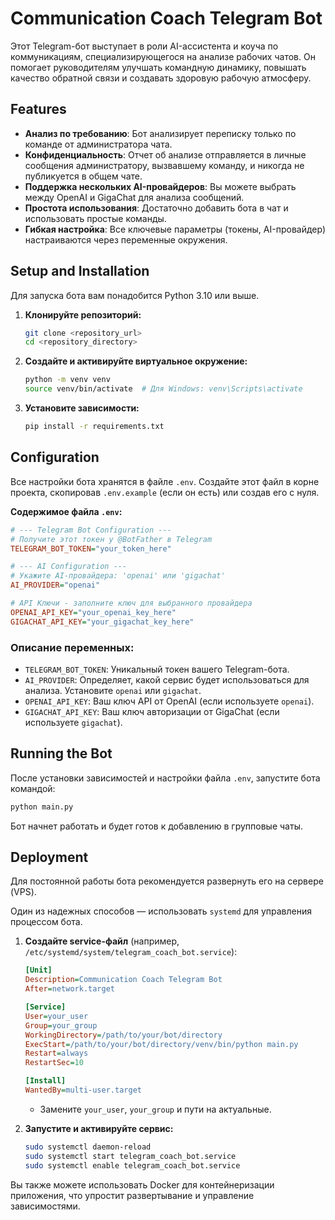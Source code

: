 # Communication Coach Telegram Bot

Этот Telegram-бот выступает в роли AI-ассистента и коуча по коммуникациям, специализирующегося на анализе рабочих чатов. Он помогает руководителям улучшать командную динамику, повышать качество обратной связи и создавать здоровую рабочую атмосферу.

## Features

- **Анализ по требованию**: Бот анализирует переписку только по команде от администратора чата.
- **Конфиденциальность**: Отчет об анализе отправляется в личные сообщения администратору, вызвавшему команду, и никогда не публикуется в общем чате.
- **Поддержка нескольких AI-провайдеров**: Вы можете выбрать между OpenAI и GigaChat для анализа сообщений.
- **Простота использования**: Достаточно добавить бота в чат и использовать простые команды.
- **Гибкая настройка**: Все ключевые параметры (токены, AI-провайдер) настраиваются через переменные окружения.

## Setup and Installation

Для запуска бота вам понадобится Python 3.10 или выше.

1.  **Клонируйте репозиторий:**
    ```bash
    git clone <repository_url>
    cd <repository_directory>
    ```

2.  **Создайте и активируйте виртуальное окружение:**
    ```bash
    python -m venv venv
    source venv/bin/activate  # Для Windows: venv\Scripts\activate
    ```

3.  **Установите зависимости:**
    ```bash
    pip install -r requirements.txt
    ```

## Configuration

Все настройки бота хранятся в файле `.env`. Создайте этот файл в корне проекта, скопировав `.env.example` (если он есть) или создав его с нуля.

**Содержимое файла `.env`:**

```ini
# --- Telegram Bot Configuration ---
# Получите этот токен у @BotFather в Telegram
TELEGRAM_BOT_TOKEN="your_token_here"

# --- AI Configuration ---
# Укажите AI-провайдера: 'openai' или 'gigachat'
AI_PROVIDER="openai"

# API Ключи - заполните ключ для выбранного провайдера
OPENAI_API_KEY="your_openai_key_here"
GIGACHAT_API_KEY="your_gigachat_key_here"
```

### Описание переменных:

-   `TELEGRAM_BOT_TOKEN`: Уникальный токен вашего Telegram-бота.
-   `AI_PROVIDER`: Определяет, какой сервис будет использоваться для анализа. Установите `openai` или `gigachat`.
-   `OPENAI_API_KEY`: Ваш ключ API от OpenAI (если используете `openai`).
-   `GIGACHAT_API_KEY`: Ваш ключ авторизации от GigaChat (если используете `gigachat`).

## Running the Bot

После установки зависимостей и настройки файла `.env`, запустите бота командой:

```bash
python main.py
```

Бот начнет работать и будет готов к добавлению в групповые чаты.

## Deployment

Для постоянной работы бота рекомендуется развернуть его на сервере (VPS).

Один из надежных способов — использовать `systemd` для управления процессом бота.

1.  **Создайте service-файл** (например, `/etc/systemd/system/telegram_coach_bot.service`):
    ```ini
    [Unit]
    Description=Communication Coach Telegram Bot
    After=network.target

    [Service]
    User=your_user
    Group=your_group
    WorkingDirectory=/path/to/your/bot/directory
    ExecStart=/path/to/your/bot/directory/venv/bin/python main.py
    Restart=always
    RestartSec=10

    [Install]
    WantedBy=multi-user.target
    ```
    - Замените `your_user`, `your_group` и пути на актуальные.

2.  **Запустите и активируйте сервис:**
    ```bash
    sudo systemctl daemon-reload
    sudo systemctl start telegram_coach_bot.service
    sudo systemctl enable telegram_coach_bot.service
    ```

Вы также можете использовать Docker для контейнеризации приложения, что упростит развертывание и управление зависимостями.
